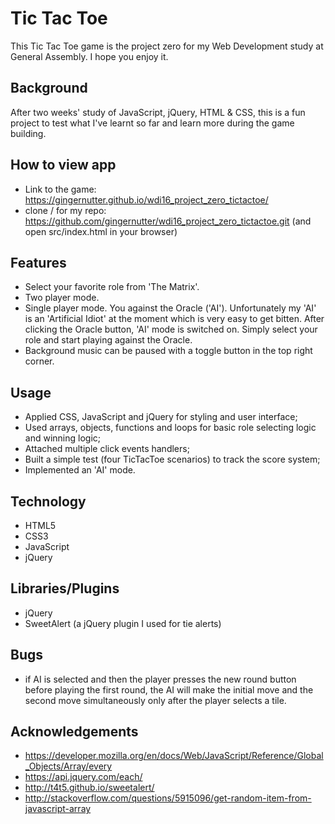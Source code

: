 # Tic Tac Toe

This Tic Tac Toe game is the project zero for my Web Development study at General Assembly. I hope you enjoy it.

## Background

After two weeks' study of JavaScript, jQuery, HTML & CSS, this is a fun project to test what I've learnt so far and learn more during the game building.

## How to view app

- Link to the game: https://gingernutter.github.io/wdi16_project_zero_tictactoe/
- clone / for my repo: https://github.com/gingernutter/wdi16_project_zero_tictactoe.git (and open src/index.html in your browser)

## Features

- Select your favorite role from 'The Matrix'.
- Two player mode.
- Single player mode. You against the Oracle ('AI'). Unfortunately my 'AI' is an 'Artificial Idiot' at the moment which is very easy to get bitten. After clicking the Oracle button, 'AI' mode is switched on. Simply select your role and start playing against the Oracle.
- Background music can be paused with a toggle button in the top right corner.

## Usage

- Applied CSS, JavaScript and jQuery for styling and user interface;
- Used arrays, objects, functions and loops for basic role selecting logic and winning logic;
- Attached multiple click events handlers;
- Built a simple test (four TicTacToe scenarios) to track the score system;
- Implemented an 'AI' mode.

## Technology

- HTML5
- CSS3
- JavaScript
- jQuery

## Libraries/Plugins

- jQuery
- SweetAlert (a jQuery plugin I used for tie alerts)

## Bugs

- if AI is selected and then the player presses the new round button before playing the first round, the AI will make the initial move and the second move simultaneously only after the player selects a tile. 

## Acknowledgements

- https://developer.mozilla.org/en/docs/Web/JavaScript/Reference/Global_Objects/Array/every
- https://api.jquery.com/each/
- http://t4t5.github.io/sweetalert/
- http://stackoverflow.com/questions/5915096/get-random-item-from-javascript-array
